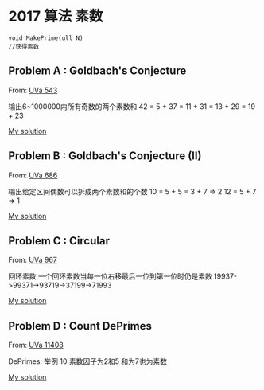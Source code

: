 # 2017 算法 素数

    void MakePrime(ull N)
    //获得素数

## Problem A : Goldbach's Conjecture

From: [UVa 543](https://uva.onlinejudge.org/index.php?option=onlinejudge&page=show_problem&problem=484)

输出6~1000000内所有奇数的两个素数和
42 = 5 + 37 = 11 + 31 = 13 + 29 = 19 + 23

[My solution](https://github.com/HMBSbige/DHU_Algorithm/blob/master/3-%E7%B4%A0%E6%95%B0/UVa%20543.cpp)

## Problem B : Goldbach's Conjecture (II)

From: [UVa 686](https://uva.onlinejudge.org/index.php?option=onlinejudge&page=show_problem&problem=627)

输出给定区间偶数可以拆成两个素数和的个数
10 = 5 + 5 = 3 + 7  => 2
12 = 5 + 7          => 1

[My solution](https://github.com/HMBSbige/DHU_Algorithm/blob/master/3-%E7%B4%A0%E6%95%B0/UVa%20686.cpp)

## Problem C : Circular

From: [UVa 967](https://uva.onlinejudge.org/index.php?option=onlinejudge&page=show_problem&problem=908)

回环素数
一个回环素数当每一位右移最后一位到第一位时仍是素数
19937->99371->93719->37199->71993

[My solution](https://github.com/HMBSbige/DHU_Algorithm/blob/master/3-%E7%B4%A0%E6%95%B0/UVa%20967.cpp)

## Problem D : Count DePrimes

From: [UVa 11408](https://uva.onlinejudge.org/index.php?option=com_onlinejudge&Itemid=8&page=show_problem&problem=2403)

DePrimes: 举例 10 素数因子为2和5 和为7也为素数

[My solution](https://github.com/HMBSbige/DHU_Algorithm/blob/master/3-%E7%B4%A0%E6%95%B0/UVa%2011408.cpp)